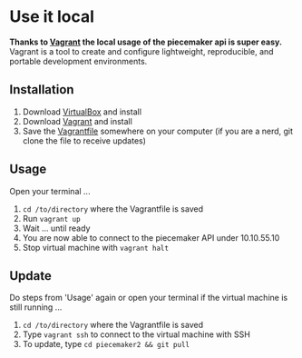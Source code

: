 # Use it local

__Thanks to [Vagrant](http://www.vagrantup.com/) the local usage of the piecemaker api is super easy.__ 
Vagrant is a tool to create and configure lightweight, reproducible, and portable development environments.

## Installation
1. Download [VirtualBox](https://www.virtualbox.org/wiki/Downloads) and install
1. Download [Vagrant](http://downloads.vagrantup.com) and install
1. Save the [Vagrantfile]() somewhere on your computer (if you are a nerd, git clone the file to receive updates)

## Usage
Open your terminal ...

1. ```cd /to/directory``` where the Vagrantfile is saved
1. Run ```vagrant up```
1. Wait ... until ready
1. You are now able to connect to the piecemaker API under 10.10.55.10
1. Stop virtual machine with ```vagrant halt```

## Update
Do steps from 'Usage' again or open your terminal if the virtual machine is still running ...

1. ```cd /to/directory``` where the Vagrantfile is saved
1. Type ```vagrant ssh``` to connect to the virtual machine with SSH
1. To update, type ```cd piecemaker2 && git pull```
